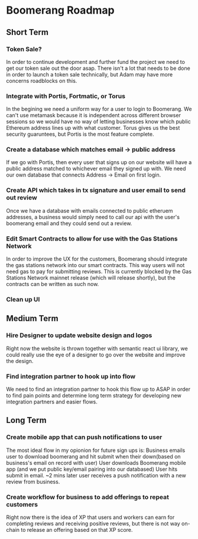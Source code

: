 # Boomerang Roadmap


## Short Term
### Token Sale?
In order to continue development and further fund the project we need to get our token sale out the door asap. There isn't a lot that needs to be done in order to launch a token sale technically, but Adam may have more concerns roadblocks on this.

### Integrate with Portis, Fortmatic, or Torus
In the begining we need a uniform way for a user to login to Boomerang. We can't use metamask because it is independent across different browser sessions so we would have no way of letting businesses know which public Ethereum address lines up with what customer. Torus gives us the best security guaruntees, but Portis is the most feature complete.

### Create a database which matches email -> public address
If we go with Portis, then every user that signs up on our website will have a public address matched to whichever email they signed up with. We need our own database that connects Address -> Email on first login.

### Create API which takes in tx signature and user email to send out review
Once we have a database with emails connected to public etheruem addresses, a business would simply need to call our api with the user's boomerang email and they could send out a review.

### Edit Smart Contracts to allow for use with the Gas Stations Network
In order to improve the UX for the customers, Boomerang should integrate the gas stations network into our smart contracts. This way users will not need gas to pay for submitting reviews. This is currently blocked by the Gas Stations Network mainnet release (which will release shortly), but the contracts can be written as such now.

### Clean up UI


## Medium Term
### Hire Designer to update website design and logos
Right now the website is thrown together with semantic react ui library, we could really use the eye of a designer to go over the website and improve the design.

### Find integration partner to hook up into flow
We need to find an integration partner to hook this flow up to ASAP in order to find pain points and determine long term strategy for developing new integration partners and easier flows.

## Long Term
### Create mobile app that can push notifications to user
The most ideal flow in my opionion for future sign ups is:
Business emails user to download boomerang and hit submit when their down(based on business's email on record with user)
User downloads Boomerang mobile app (and we put public key/email pairing into our databased)
User hits submit in email.
~2 mins later user receives a push notification with a new review from business.


### Create workflow for business to add offerings to repeat customers
Right now there is the idea of XP that users and workers can earn for completing reviews and receiving positive reviews, but there is not way on-chain to release an offering based on that XP score.

